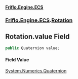 #### [Friflo.Engine.ECS](index.md#'index')
### [Friflo.Engine.ECS](Friflo.Engine.ECS.md#'Friflo.Engine.ECS').[Rotation](Rotation.md#'Friflo.Engine.ECS.Rotation')

## Rotation.value Field

```csharp
public Quaternion value;
```

#### Field Value
[System.Numerics.Quaternion](https://docs.microsoft.com/en-us/dotnet/api/System.Numerics.Quaternion#'System.Numerics.Quaternion')